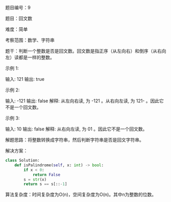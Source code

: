 题目编号：9

题目：回文数

难度：简单

考察范围：数学、字符串

题干：判断一个整数是否是回文数。回文数是指正序（从左向右）和倒序（从右向左）读都是一样的整数。

示例 1:

输入: 121
输出: true

示例 2:

输入: -121
输出: false
解释: 从左向右读, 为 -121 。从右向左读, 为 121- 。因此它不是一个回文数。

示例 3:

输入: 10
输出: false
解释: 从右向左读, 为 01 。因此它不是一个回文数。

解题思路：将整数转换成字符串，然后判断字符串是否是回文字符串。

解决方案：

```python
class Solution:
    def isPalindrome(self, x: int) -> bool:
        if x < 0:
            return False
        s = str(x)
        return s == s[::-1]
```

算法复杂度：时间复杂度为O(n)，空间复杂度为O(n)。其中n为整数的位数。